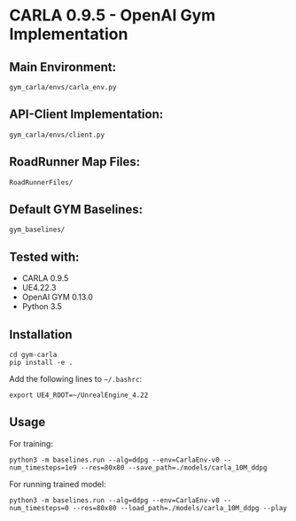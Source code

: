 # CARLA 0.9.5 - OpenAI Gym Implementation

## Main Environment:
`gym_carla/envs/carla_env.py`

## API-Client Implementation:
`gym_carla/envs/client.py`

## RoadRunner Map Files:
`RoadRunnerFiles/`

## Default GYM Baselines:
`gym_baselines/`

## Tested with:
- CARLA 0.9.5
- UE4.22.3
- OpenAI GYM 0.13.0
- Python 3.5

## Installation

```
cd gym-carla
pip install -e .
```

Add the following lines to `~/.bashrc`:

```
export UE4_ROOT=~/UnrealEngine_4.22
```

## Usage

For training:
```
python3 -m baselines.run --alg=ddpg --env=CarlaEnv-v0 --num_timesteps=1e9 --res=80x80 --save_path=./models/carla_10M_ddpg
```

For running trained model:
```
python3 -m baselines.run --alg=ddpg --env=CarlaEnv-v0 --num_timesteps=0 --res=80x80 --load_path=./models/carla_10M_ddpg --play
```
